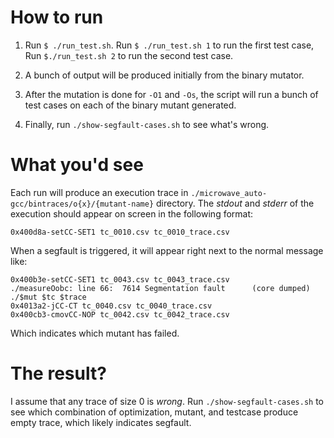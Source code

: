 How to run
==========

1.  Run `$ ./run_test.sh`. Run `$ ./run_test.sh 1` to run the first test case,
    Run `$./run_test.sh 2` to run the second test case.

2.  A bunch of output will be produced initially from the binary mutator.

3.  After the mutation is done for `-O1` and `-Os`, the script will run a bunch
    of test cases on each of the binary mutant generated.

4.  Finally, run `./show-segfault-cases.sh` to see what's wrong.

What you'd see
==============

Each run will produce an execution trace in
`./microwave_auto-gcc/bintraces/o{x}/{mutant-name}` directory. The *stdout* and
*stderr* of the execution should appear on screen in the following format:

```
0x400d8a-setCC-SET1 tc_0010.csv tc_0010_trace.csv
```

When a segfault is triggered, it will appear right next to the normal message
like:

```
0x400b3e-setCC-SET1 tc_0043.csv tc_0043_trace.csv
./measureOobc: line 66:  7614 Segmentation fault      (core dumped) ./$mut $tc $trace
0x4013a2-jCC-CT tc_0040.csv tc_0040_trace.csv
0x400cb3-cmovCC-NOP tc_0042.csv tc_0042_trace.csv
```

Which indicates which mutant has failed.

The result?
===========

I assume that any trace of size 0 is *wrong*. Run `./show-segfault-cases.sh` to
see which combination of optimization, mutant, and testcase produce empty
trace, which likely indicates segfault.

